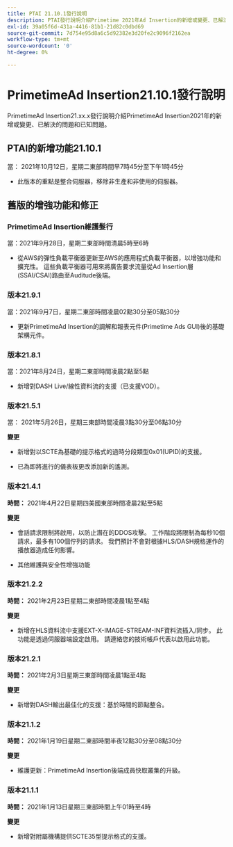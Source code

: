 ```yaml
---
title: PTAI 21.10.1發行說明
description: PTAI發行說明介紹Primetime 2021年Ad Insertion的新增或變更、已解決且已知問題。
exl-id: 39a05f6d-431a-4416-81b1-21d82c0dbd69
source-git-commit: 7d754e95d8a6c5d92382e3d20fe2c9096f2162ea
workflow-type: tm+mt
source-wordcount: '0'
ht-degree: 0%

---
```


# PrimetimeAd Insertion21.10.1發行說明

PrimetimeAd Insertion21.xx.x發行說明介紹PrimetimeAd Insertion2021年的新增或變更、已解決的問題和已知問題。

## PTAI的新增功能21.10.1

當： 2021年10月12日，星期二東部時間早7時45分至下午1時45分

* 此版本的重點是整合伺服器，移除非生產和非使用的伺服器。

## 舊版的增強功能和修正

### PrimetimeAd Insertion維護髮行

當：2021年9月28日，星期二東部時間清晨5時至6時

* 從AWS的彈性負載平衡器更新至AWS的應用程式負載平衡器，以增強功能和擴充性。 這些負載平衡器可用來將廣告要求流量從Ad Insertion層(SSAI/CSAI)路由至Auditude後端。

### 版本21.9.1

當：2021年9月7日，星期二東部時間凌晨02點30分至05點30分

* 更新PrimetimeAd Insertion的調解和報表元件(Primetime Ads GUI)後的基礎架構元件。

### 版本21.8.1

當：2021年8月24日，星期二東部時間凌晨2點至5點

* 新增對DASH Live/線性資料流的支援（已支援VOD）。

### 版本21.5.1

當： 2021年5月26日，星期三東部時間凌晨3點30分至06點30分

**變更**

* 新增對以SCTE為基礎的提示格式的過時分段類型0x01(UPID)的支援。

* 已為即將進行的儀表板更改添加新的遙測。

### 版本21.4.1

**時間：** 2021年4月22日星期四美國東部時間凌晨2點至5點

**變更**

* 會話請求限制將啟用，以防止潛在的DDOS攻擊。 工作階段將限制為每秒10個請求，最多有100個佇列的請求。 我們預計不會對根據HLS/DASH規格運作的播放器造成任何影響。

* 其他維護與安全性增強功能

### 版本21.2.2

**時間：** 2021年2月23日星期二東部時間凌晨1點至4點

**變更**

* 新增在HLS資料流中支援EXT-X-IMAGE-STREAM-INF資料流插入/同步。 此功能是透過伺服器端設定啟用。 請連絡您的技術帳戶代表以啟用此功能。

### 版本21.2.1

**時間：** 2021年2月3日星期三東部時間凌晨1點至4點

**變更**

* 新增對DASH輸出最佳化的支援：基於時間的節點整合。

### 版本21.1.2

**時間：** 2021年1月19日星期二東部時間半夜12點30分至08點30分

**變更**

* 維護更新：PrimetimeAd Insertion後端成員快取叢集的升級。

### 版本21.1.1

**時間：** 2021年1月13日星期三東部時間上午01時至4時

**變更**

* 新增對附屬機構提供SCTE35型提示格式的支援。
